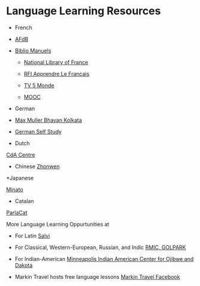 # Language Learning Resources

* French
* [AFdB](https://bengale.afindia.org/)
* [Biblio Manuels](https://adistance.manuelnumerique.com/recherche/?niveau=FLE+-+Adultes&classe=&matiere=&marque=&type=Manuel+num%C3%A9rique)

  * [National Library of France](https://www.affluences.com/bnf-bibliotheque-tous-publics/reservation?type=6)
  
  * [RFI Apprendre Le Francais](https://savoirs.rfi.fr/fr/apprendre-enseigner)

  * [TV 5 Monde](https://apprendre.tv5monde.com/fr)

  * [MOOC](https://www.fun-mooc.fr/cours/#search?query=FLE%2BA1&page=1&rpp=50)

* German
*  [Max Muller Bhavan Kolkata](https://www.goethe.de/ins/in/en/sta/kol.html)
* [German Self Study](https://www.deutsch-lernen.com/
)
* Dutch

[CdA Centre](http://www.cdacentre.com/)

* Chinese
[Zhonwen](https://www.zhongwen.in/)




*Japanese

[Minato](https://minato-jf.jp/)


* Catalan

[ParlaCat](https://www.parla.cat/pres_catalaenlinia/AppPHP/login/index.php
)

More Language Learning Oppurtunities at

* For Latin [Salvi](https://latin.org/wordpress/)
* For Classical, Western-European, Russian, and Indic [RMIC, GOLPARK](http://sriramakrishna.org/school-of-languages)

* For Indian-American [Minneapolis Indian American Center for Ojibwe and Dakota
](https://www.maicnet.org/)
* Markin Travel hosts free language lessons [Markin Travel Facebook](https://www.facebook.com/Markintravel-1282958235180408/)


